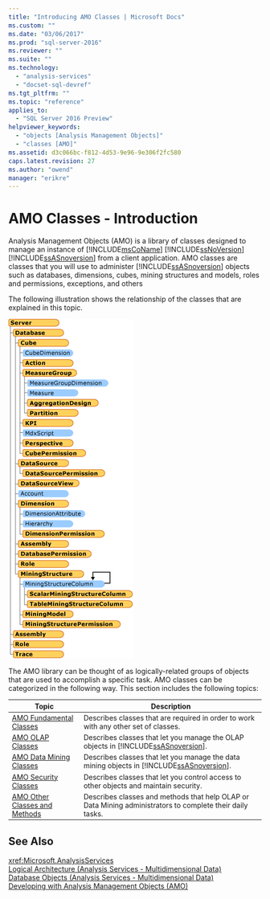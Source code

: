 ```yaml
---
title: "Introducing AMO Classes | Microsoft Docs"
ms.custom: ""
ms.date: "03/06/2017"
ms.prod: "sql-server-2016"
ms.reviewer: ""
ms.suite: ""
ms.technology: 
  - "analysis-services"
  - "docset-sql-devref"
ms.tgt_pltfrm: ""
ms.topic: "reference"
applies_to: 
  - "SQL Server 2016 Preview"
helpviewer_keywords: 
  - "objects [Analysis Management Objects]"
  - "classes [AMO]"
ms.assetid: d3c066bc-f812-4d53-9e96-9e306f2fc580
caps.latest.revision: 27
ms.author: "owend"
manager: "erikre"
---
```

# AMO Classes - Introduction
  Analysis Management Objects (AMO) is a library of classes designed to manage an instance of [!INCLUDE[msCoName](../../../a9notintoc/includes/msconame-md.md)] [!INCLUDE[ssNoVersion](../../../a9notintoc/includes/ssnoversion-md.md)] [!INCLUDE[ssASnoversion](../../../a9notintoc/includes/ssasnoversion-md.md)] from a client application. AMO classes are classes that you will use to administer [!INCLUDE[ssASnoversion](../../../a9notintoc/includes/ssasnoversion-md.md)] objects such as databases, dimensions, cubes, mining structures and models, roles and permissions, exceptions, and others  
  
 The following illustration shows the relationship of the classes that are explained in this topic.  
  
 ![Classes reviewed in AMO conceptual topics](../../../analysis-services/multidimensional-models/analysis-management-objects/media/amo-reviewedclasses.gif "Classes reviewed in AMO conceptual topics")  
  
 The AMO library can be thought of as logically-related groups of objects that are used to accomplish a specific task. AMO classes can be categorized in the following way. This section includes the following topics:  
  
|Topic|Description|  
|-----------|-----------------|  
|[AMO Fundamental Classes](../../../analysis-services/multidimensional-models/analysis-management-objects/amo-fundamental-classes.md)|Describes classes that are required in order to work with any other set of classes.|  
|[AMO OLAP Classes](../../../analysis-services/multidimensional-models/analysis-management-objects/amo-olap-classes.md)|Describes classes that let you manage the OLAP objects in [!INCLUDE[ssASnoversion](../../../a9notintoc/includes/ssasnoversion-md.md)].|  
|[AMO Data Mining Classes](../../../analysis-services/multidimensional-models/analysis-management-objects/amo-data-mining-classes.md)|Describes classes that let you manage the data mining objects in [!INCLUDE[ssASnoversion](../../../a9notintoc/includes/ssasnoversion-md.md)].|  
|[AMO Security Classes](../../../analysis-services/multidimensional-models/analysis-management-objects/amo-security-classes.md)|Describes classes that let you control access to other objects and maintain security.|  
|[AMO Other Classes and Methods](../../../analysis-services/multidimensional-models/analysis-management-objects/amo-other-classes-and-methods.md)|Describes classes and methods that help OLAP or Data Mining administrators to complete their daily tasks.|  
  
## See Also  
 <xref:Microsoft.AnalysisServices>   
 [Logical Architecture &#40;Analysis Services - Multidimensional Data&#41;](../../../analysis-services/multidimensional-models/olap-logical/understanding-microsoft-olap-logical-architecture.md)   
 [Database Objects &#40;Analysis Services - Multidimensional Data&#41;](../../../analysis-services/multidimensional-models/olap-logical/database-objects-analysis-services-multidimensional-data.md)   
 [Developing with Analysis Management Objects &#40;AMO&#41;](../../../analysis-services/multidimensional-models/analysis-management-objects/developing-with-analysis-management-objects-amo.md)  
  
  